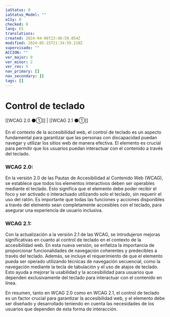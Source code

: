 ```yaml
---
iaStatus: 0
iaStatus_Model: ""
a11y: 0
checked: 0
lang: ES
translations: 
created: 2024-04-06T23:48:59.054Z
modified: 2024-05-15T21:34:59.210Z
supervisado: ""
ACCION: ""
ver_major: 0
ver_minor: 2
ver_rev: 5
nav_primary: []
nav_secondary: []
tags: []
---
```

# Control de teclado

[[WCAG 2.0 ⚫①]] | [[WCAG 2.1 ⚫①]]

En el contexto de la accesibilidad web, el control de teclado es un aspecto fundamental para garantizar que las personas con discapacidad puedan navegar y utilizar los sitios web de manera efectiva. El elemento  es crucial para permitir que los usuarios puedan interactuar con el contenido a través del teclado.

### WCAG 2.0:
En la versión 2.0 de las Pautas de Accesibilidad al Contenido Web (WCAG), se establece que todos los elementos interactivos deben ser operables mediante el teclado. Esto significa que el elemento  debe poder recibir el foco y ser activado o interactuado utilizando solo el teclado, sin requerir el uso del ratón. Es importante que todas las funciones y acciones disponibles a través del elemento  sean completamente accesibles con el teclado, para asegurar una experiencia de usuario inclusiva.

### WCAG 2.1:
Con la actualización a la versión 2.1 de las WCAG, se introdujeron mejoras significativas en cuanto al control de teclado en el contexto de la accesibilidad web. En esta nueva versión, se enfatiza la importancia de proporcionar funcionalidades de navegación coherentes y predecibles a través del teclado. Además, se incluye el requerimiento de que el elemento  pueda ser operado utilizando técnicas de navegación secuencial, como la navegación mediante la tecla de tabulación y el uso de atajos de teclado. Esto ayuda a mejorar la usabilidad y la accesibilidad para usuarios que dependen exclusivamente del teclado para interactuar con el contenido en línea.

En resumen, tanto en WCAG 2.0 como en WCAG 2.1, el control de teclado es un factor crucial para garantizar la accesibilidad web, y el elemento  debe ser diseñado y desarrollado teniendo en cuenta las necesidades de los usuarios que dependen de esta forma de interacción.
